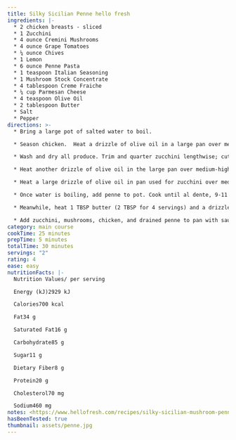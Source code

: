 ```yaml
---
title: Silky Sicilian Penne hello fresh
ingredients: |-
  * 2 chicken breasts - sliced
  * 1 Zucchini
  * 4 ounce Cremini Mushrooms
  * 4 ounce Grape Tomatoes
  * ¼ ounce Chives
  * 1 Lemon
  * 6 ounce Penne Pasta
  * 1 teaspoon Italian Seasoning
  * 1 Mushroom Stock Concentrate
  * 4 tablespoon Creme Fraiche
  * ¼ cup Parmesan Cheese
  * 4 teaspoon Olive Oil
  * 2 tablespoon Butter
  * Salt
  * Pepper
directions: >-
  * Bring a large pot of salted water to boil. 

  * Season chicken.  Heat a drizzle of olive oil in a large pan over medium-high heat. Saute in chicken until cooked through, about 10 minutes.  Transfer to a medium bowl.

  * Wash and dry all produce. Trim and quarter zucchini lengthwise; cut crosswise into ½-inch-thick pieces. Trim and thinly slice mushrooms. Halve tomatoes. Mince chives. Quarter lemon.

  * Heat another drizzle of olive oil in the large pan over medium-high heat. Add zucchini and season with salt and pepper. Cook, stirring occasionally, until golden brown and softened, 4-6 minutes. Set aside with chicken.

  * Heat a large drizzle of olive oil in pan used for zucchini over medium-high heat. Add mushrooms and cook, stirring occasionally, until golden brown and slightly crispy, 5-7 minutes. Turn off heat; season with salt and pepper, then transfer to bowl with zucchini. Wash out pan.

  * Once water is boiling, add penne to pot. Cook until al dente, 9-11 minutes. Reserve 1 cup pasta cooking water, then drain well.

  * Meanwhile, heat 1 TBSP butter (2 TBSP for 4 servings) and a drizzle of olive oil in pan used for mushrooms over medium-high heat. Add tomatoes and season with salt, pepper, and Italian Seasoning. Cook, stirring, until tomatoes are softened, 2-4 minutes. Stir in half the chives and juice from half the lemon. Reduce heat to low, then stir in stock concentrate and ¼ cup reserved pasta cooking water (⅓ cup for 4). Whisk in crème fraîche; season with salt and pepper.

  * Add zucchini, mushrooms, chicken, and drained penne to pan with sauce; stir to combine. Stir in 1 TBSP butter (2 TBSP for 4 servings) until melted. (TIP: If necessary, add more reserved pasta cooking water a splash at a time until penne is coated in a creamy sauce.) Divide pasta between plates. Sprinkle with Parmesan and remaining chives. Serve with remaining lemon wedges on the side.
category: main course
cookTime: 25 minutes
prepTime: 5 minutes
totalTime: 30 minutes
servings: "2"
rating: 4
ease: easy
nutritionFacts: |-
  Nutrition Values/ per serving

  Energy (kJ)2929 kJ

  Calories700 kcal

  Fat34 g

  Saturated Fat16 g

  Carbohydrate85 g

  Sugar11 g

  Dietary Fiber8 g

  Protein20 g

  Cholesterol70 mg

  Sodium460 mg
notes: <https://www.hellofresh.com/recipes/silky-sicilian-mushroom-penne-5e39c13ff1e8243dda35c94f>
hasBeenTested: true
thumbnail: assets/penne.jpg
---
```

